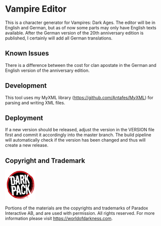 Vampire Editor
==============

This is a character generator for Vampires: Dark Ages.
The editor will be in English and German, but as of now some parts may only have English texts available. After the German version of the 20th anniversary edition is published, I certainly will add all German translations.

Known Issues
------------

There is a difference between the cost for clan apostate in the German and English version of the anniversary edition.

Development
-----------

This tool uses my MyXML library (https://github.com/Antafes/MyXML) for parsing and writing XML files.

Deployment
----------

If a new version should be released, adjust the version in the VERSION file first and commit it accordingly into the master branch.
The build pipeline will automatically check if the version has been changed and thus will create a new release.

Copyright and Trademark
-----------------------

<img src="src/main/resources/images/darkPackLogo.png" width="100" />

Portions of the materials are the copyrights and trademarks of Paradox Interactive AB, and are used with permission. 
All rights reserved. 
For more information please visit https://worldofdarkness.com.
